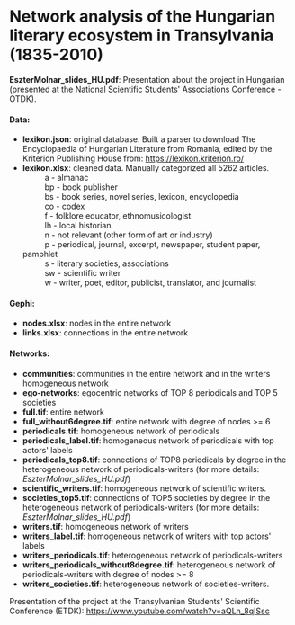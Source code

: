# Network analysis of the Hungarian literary ecosystem in Transylvania (1835-2010)
**EszterMolnar_slides_HU.pdf**: Presentation about the project in Hungarian (presented at the National Scientific Students' Associations Conference - OTDK).
#### Data:
- **lexikon.json**: original database. Built a parser to download The Encyclopaedia of Hungarian Literature from Romania, edited by the Kriterion Publishing House from: https://lexikon.kriterion.ro/
- **lexikon.xlsx**: cleaned data. Manually categorized all 5262 articles.  
&emsp;&emsp;&ensp; a - almanac  
&emsp;&emsp;&ensp; bp - book publisher  
&emsp;&emsp;&ensp; bs - book series, novel series, lexicon, encyclopedia  
&emsp;&emsp;&ensp; co - codex  
&emsp;&emsp;&ensp; f - folklore educator,  ethnomusicologist   
&emsp;&emsp;&ensp; lh - local historian  
&emsp;&emsp;&ensp; n - not relevant (other form of art or industry)  
&emsp;&emsp;&ensp; p - periodical, journal, excerpt, newspaper, student paper, pamphlet   
&emsp;&emsp;&ensp; s - literary societies, associations  
&emsp;&emsp;&ensp; sw - scientific writer  
&emsp;&emsp;&ensp; w - writer, poet, editor, publicist, translator, and journalist   
#### Gephi:
- **nodes.xlsx**: nodes in the entire network  
- **links.xlsx**: connections in the entire network 
#### Networks:  
  - **communities**: communities in the entire network and in the writers homogeneous network
  - **ego-networks**: egocentric networks of TOP 8 periodicals and TOP 5 societies
  - **full.tif**: entire network
  - **full_without6degree.tif**: entire network with degree of nodes >= 6
  - **periodicals.tif**: homogeneous network of periodicals
  - **periodicals_label.tif**: homogeneous network of periodicals with top actors' labels
  - **periodicals_top8.tif**: connections of TOP8 periodicals by degree in the heterogeneous network of periodicals-writers (for more details: *EszterMolnar_slides_HU.pdf*)
  - **scientific_writers.tif**: homogeneous network of scientific writers.
  - **societies_top5.tif**: connections of TOP5 societies by degree in the heterogeneous network of periodicals-writers (for more details: *EszterMolnar_slides_HU.pdf*)
  - **writers.tif**: homogeneous network of writers
  - **writers_label.tif**: homogeneous network of writers with top actors' labels
  - **writers_periodicals.tif**: heterogeneous network of periodicals-writers
  - **writers_periodicals_without8degree.tif**: heterogeneous network of periodicals-writers with degree of nodes >= 8
  - **writers_societies.tif**: heterogeneous network of societies-writers.

Presentation of the project at the Transylvanian Students' Scientific Conference (ETDK): https://www.youtube.com/watch?v=aQLn_8qISsc

